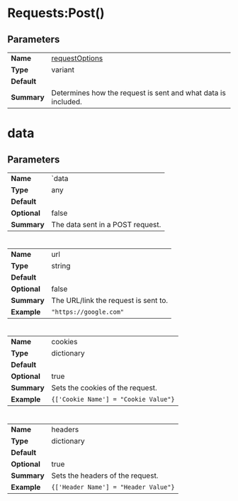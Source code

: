 # Requests:Post()
## Parameters
|   |   |
--- | ---
| **Name** | [requestOptions](https://github.com/astriaInight/RBXRequests/blob/main/documentation/optparam.md) |
| **Type** | variant |
| **Default** |  |
| **Summary** | Determines how the request is sent and what data is included. |

# data
## Parameters

|   |   |
--- | ---
| **Name** |`data |
| **Type** | any |
| **Default** |  |
| **Optional** | false |
| **Summary** | The data sent in a POST request. |

# 

|   |   |
--- | ---
| **Name** | url |
| **Type** | string |
| **Default** |  |
| **Optional** | false |
| **Summary** | The URL/link the request is sent to. |
| **Example** | ```"https://google.com"``` |

# 

|   |   |
--- | ---
| **Name** | cookies |
| **Type** | dictionary |
| **Default** |  |
| **Optional** | true |
| **Summary** | Sets the cookies of the request. |
| **Example** | ```{['Cookie Name'] = "Cookie Value"}``` |

# 

|   |   |
--- | ---
| **Name** | headers |
| **Type** | dictionary |
| **Default** |  |
| **Optional** | true |
| **Summary** | Sets the headers of the request. |
| **Example** | ```{['Header Name'] = "Header Value"}``` |
